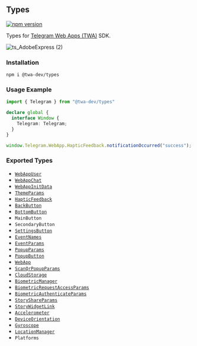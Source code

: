 ## Types
[![npm version](https://img.shields.io/npm/v/@twa-dev/types)](https://www.npmjs.com/package/@twa-dev/types)

Types for [Telegram Web Apps (TWA)](https://core.telegram.org/bots/webapps) SDK.

![ts_AdobeExpress (2)](https://user-images.githubusercontent.com/5061840/184690893-d875b355-f8d3-44e8-824c-eb7728e89768.gif)

### Installation

```
npm i @twa-dev/types
```


### Usage Example

```ts
import { Telegram } from "@twa-dev/types"

declare global {
  interface Window {
    Telegram: Telegram;
  }
}

window.Telegram.WebApp.HapticFeedback.notificationOccurred("success");
```

### Exported Types
- [`WebAppUser`](https://core.telegram.org/bots/webapps#webappuser)
- [`WebAppChat`](https://core.telegram.org/bots/webapps#webappchat)
- [`WebAppInitData`](https://core.telegram.org/bots/webapps#webappinitdata)
- [`ThemeParams`](https://core.telegram.org/bots/webapps#themeparams)
- [`HapticFeedback`](https://core.telegram.org/bots/webapps#hapticfeedback)
- [`BackButton`](https://core.telegram.org/bots/webapps#backbutton)
- [`BottomButton`](https://core.telegram.org/bots/webapps#bottombutton)
- `MainButton`
- `SecondaryButton`
- [`SettingsButton`](https://core.telegram.org/bots/webapps#settingsbutton)
- [`EventNames`](https://core.telegram.org/bots/webapps#events-available-for-web-apps)
- [`EventParams`](https://core.telegram.org/bots/webapps#events-available-for-web-apps)
- [`PopupParams`](https://core.telegram.org/bots/webapps#popupparams)
- [`PopupButton`](https://core.telegram.org/bots/webapps#popupbutton)
- [`WebApp`](https://core.telegram.org/bots/webapps#initializing-web-apps)
- [`ScanQrPopupParams`](https://core.telegram.org/bots/webapps#scanqrpopupparams)
- [`CloudStorage`](https://core.telegram.org/bots/webapps#cloudstorage)
- [`BiometricManager`](https://core.telegram.org/bots/webapps#biometricmanager)
- [`BiometricRequestAccessParams`](https://core.telegram.org/bots/webapps#biometricrequestaccessparams)
- [`BiometricAuthenticateParams`](https://core.telegram.org/bots/webapps#biometricauthenticateparams)
- [`StoryShareParams`](https://core.telegram.org/bots/webapps#storyshareparams)
- [`StoryWidgetLink`](https://core.telegram.org/bots/webapps#storywidgetlink)
- [`Accelerometer`](https://core.telegram.org/bots/webapps#accelerometer)
- [`DeviceOrientation`](https://core.telegram.org/bots/webapps#deviceorientation)
- [`Gyroscope`](https://core.telegram.org/bots/webapps#gyroscope)
- [`LocationManager`](https://core.telegram.org/bots/webapps#locationmanager)
- `Platforms`
